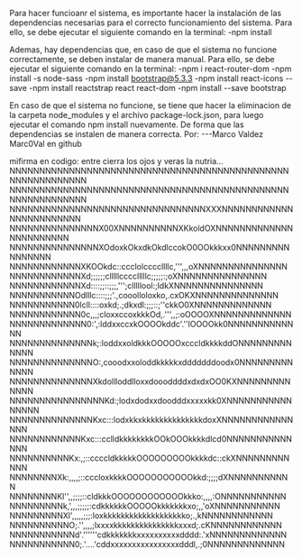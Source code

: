 Para hacer funcioanr el sistema, es importante hacer la instalación de las dependencias necesarias para el correcto funcionamiento del sistema. Para ello, se debe ejecutar el siguiente comando en la terminal:
    -npm install

Ademas, hay dependencias que, en caso de que el sistema no funcione correctamente, se deben instalar de manera manual. Para ello, se debe ejecutar el siguiente comando en la terminal:
    -npm i react-router-dom
    -npm install -s node-sass
    -npm install bootstrap@5.3.3
    -npm install react-icons --save
    -npm install reactstrap react react-dom
    -npm install --save bootstrap

En caso de que el sistema no funcione, se tiene que hacer la eliminacion de la carpeta node_modules y el archivo package-lock.json, para luego ejecutar el comando npm install nuevamente. De forma que las dependencias se instalen de manera correcta.
Por: 
---Marco Valdez Marc0Val en github



mifirma en codigo:
entre cierra los ojos y veras la nutria...
NNNNNNNNNNNNNNNNNNNNNNNNNNNNNNNNNNNNNNNNNNNNNNNNNNNNNNNNNNNN
NNNNNNNNNNNNNNNNNNNNNNNNNNNNNNNNNNNNNNNNNNNNNNNNNNNNNNNNNNNN
NNNNNNNNNNNNNNNNNNNNNNNNNNNNNNNNNXXXNNNNNNNNNNNNNNNNNNNNNNNN
NNNNNNNNNNNNNNNX00XNNNNNNNNNNXKkoldOXNNNNNNNNNNNNNNNNNNNNNNN
NNNNNNNNNNNNNNNXOdoxkOkxdkOkdlccokO0OOkkkxx0NNNNNNNNNNNNNNNN
NNNNNNNNNNNNXKOOkdc::ccclolccccllllc,''',,,oXNNNNNNNNNNNNNNN
NNNNNNNNNNNNXd;;;;;;clllllcccclllllc;;;;;:;oXNNNNNNNNNNNNNNN
NNNNNNNNNNNNXd::::;;::;;;,''';clllllool:;ldkXNNNNNNNNNNNNNNN
NNNNNNNNNNNOdlllc::::;;;'.,cooolloloxko,.cxOKXNNNNNNNNNNNNNN
NNNNNNNNNNN0lcll::::oxkd;.;dkxdl:;;;::;''ckkO0XNNNNNNNNNNNNN
NNNNNNNNNNNN0c,,,;cloxxccoxkkkOd,.''',,;:oOOOOXNNNNNNNNNNNNN
NNNNNNNNNNNNN0:',:lddxxccxkOOOOkddc'.''lOOOOkk0NNNNNNNNNNNNN
NNNNNNNNNNNNNNk;:loddxxoldkkkOOOOOxcccldkkkkddONNNNNNNNNNNNN
NNNNNNNNNNNNNNO:,cooodxxoloddkkkkkxdddddddoodx0NNNNNNNNNNNNN
NNNNNNNNNNNNNNXkdollloddlloxxdoooddddxdxdxOO0KXNNNNNNNNNNNNN
NNNNNNNNNNNNNNNNKd:;lodxdodxxdoodddxxxxxkk0XNNNNNNNNNNNNNNNN
NNNNNNNNNNNNNNKxc:::lodxkkxkkkkkkkkkkkkkkdoxXNNNNNNNNNNNNNNN
NNNNNNNNNNNNKxc:::cclldkkkkkkkkOOkOOOkkkkdlcd0NNNNNNNNNNNNNN
NNNNNNNNNNKx:,;::ccccldkkkkkOOOOOOOOOkkkkdc::ckXNNNNNNNNNNNN
NNNNNNNNXk:,,,,;::cccloxkkkkOOOOOOOOOOOkkd:;;;;dXNNNNNNNNNNN
NNNNNNNNKl'',,;;;;::cldkkkOOOOOOOOOOOOkkko:,,,,:ONNNNNNNNNNN
NNNNNNNNNk,',,,;;;;;:cdkkkkkkOOOOOkkkkkkkxo;,,'oXNNNNNNNNNNN
NNNNNNNNNXl',,,,,;;;:loxkkkkkkkkkkkkkkkkkkko;.,kNNNNNNNNNNNN
NNNNNNNNNNO;.'',,,,;lxxxxkkkkkkkkkkkkkkkxxxd;.cKNNNNNNNNNNNN
NNNNNNNNNNNd'.''''''cdkkkkkkkxxxxxxxxxxdddd:.'xNNNNNNNNNNNNN
NNNNNNNNNNN0;.'....'cddxxxxxxxxxxxxxxxxdddl,.;0NNNNNNNNNNNNN
